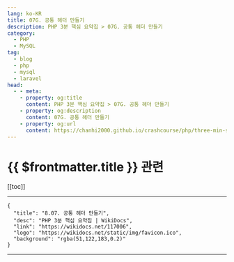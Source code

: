 ```yaml
---
lang: ko-KR
title: 07G. 공통 헤더 만들기
description: PHP 3분 핵심 요약집 > 07G. 공통 헤더 만들기
category: 
  - PHP
  - MySQL
tag: 
  - blog
  - php
  - mysql
  - laravel
head:
  - - meta:
    - property: og:title
      content: PHP 3분 핵심 요약집 > 07G. 공통 헤더 만들기
    - property: og:description
      content: 07G. 공통 헤더 만들기
    - property: og:url
      content: https://chanhi2000.github.io/crashcourse/php/three-min-summary/07-miniproject/07G.html
---
```


# {{ $frontmatter.title }} 관련

[[toc]]

---

```component VPCard
{
  "title": "8.07. 공통 헤더 만들기",
  "desc": "PHP 3분 핵심 요약집 | WikiDocs",
  "link": "https://wikidocs.net/117006",
  "logo": "https://wikidocs.net/static/img/favicon.ico",
  "background": "rgba(51,122,183,0.2)"
}
```

---
